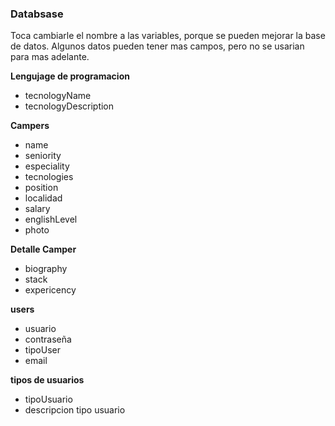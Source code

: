 ### Databsase

Toca cambiarle el nombre a las variables, porque se pueden mejorar la base de datos.
Algunos datos pueden tener mas campos, pero no se usarian para mas adelante.

**Lengujage de programacion**

- tecnologyName
- tecnologyDescription

**Campers**

- name
- seniority
- especiality
- tecnologies
- position
- localidad
- salary
- englishLevel
- photo

**Detalle Camper**

- biography
- stack
- expericency

**users**

- usuario
- contraseña
- tipoUser
- email

**tipos de usuarios**

- tipoUsuario
- descripcion tipo usuario
